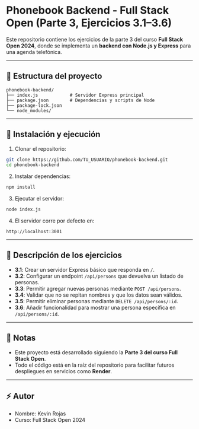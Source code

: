 # Phonebook Backend - Full Stack Open (Parte 3, Ejercicios 3.1–3.6)

Este repositorio contiene los ejercicios de la parte 3 del curso **Full Stack Open 2024**, donde se implementa un **backend con Node.js y Express** para una agenda telefónica.

---

## 📂 Estructura del proyecto

```
phonebook-backend/
├── index.js            # Servidor Express principal
├── package.json        # Dependencias y scripts de Node
├── package-lock.json
└── node_modules/
```

---

## 🚀 Instalación y ejecución

1. Clonar el repositorio:

```bash
git clone https://github.com/TU_USUARIO/phonebook-backend.git
cd phonebook-backend
```

2. Instalar dependencias:

```bash
npm install
```

3. Ejecutar el servidor:

```bash
node index.js
```

4. El servidor corre por defecto en:

```
http://localhost:3001
```

---

## 📝 Descripción de los ejercicios

* **3.1**: Crear un servidor Express básico que responda en `/`.
* **3.2**: Configurar un endpoint `/api/persons` que devuelva un listado de personas.
* **3.3**: Permitir agregar nuevas personas mediante `POST /api/persons`.
* **3.4**: Validar que no se repitan nombres y que los datos sean válidos.
* **3.5**: Permitir eliminar personas mediante `DELETE /api/persons/:id`.
* **3.6**: Añadir funcionalidad para mostrar una persona específica en `/api/persons/:id`.

---

## 📌 Notas

* Este proyecto está desarrollado siguiendo la **Parte 3 del curso Full Stack Open**.
* Todo el código está en la raíz del repositorio para facilitar futuros despliegues en servicios como **Render**.

---

## ⚡ Autor

* Nombre: Kevin Rojas
* Curso: Full Stack Open 2024
